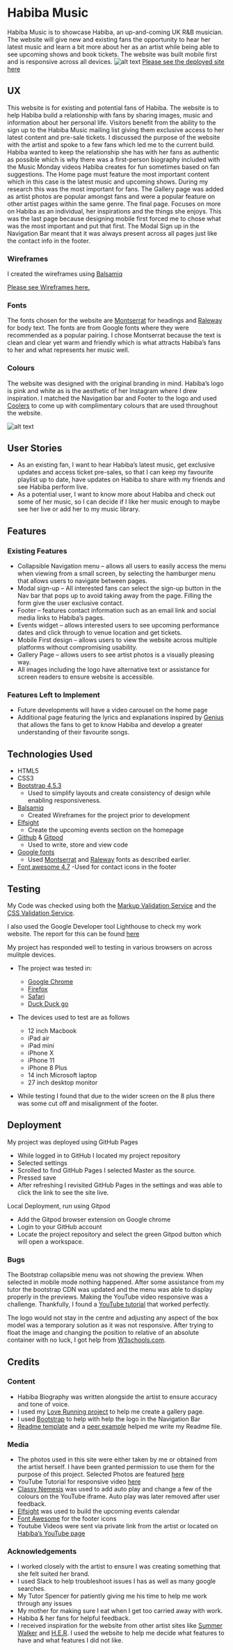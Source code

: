 # Habiba Music
Habiba Music is to showcase Habiba, an up-and-coming UK R&B musician. The website will give new and existing fans the opportunity to hear her latest music and learn a bit more about her as an artist while being able to see upcoming shows and book tickets. The website was built mobile first and is responsive across all devices.
![alt text](assets/images/multi-device-Mock-up.png "Multi device mock up")
[Please see the deployed site here](https://marijoke.github.io/Milestone-project-Habiba/)
## UX
 This website is for existing and potential fans of Habiba. The website is to help Habiba build a relationship with fans by sharing images, music and information about her personal life. Visitors benefit from the ability to the sign up to the Habiba Music mailing list giving them exclusive access to her latest content and pre-sale tickets. 
I discussed the purpose of the website with the artist and spoke to a few fans which led me to the current build. Habiba wanted to keep the relationship she has with her fans as authentic as possible which is why there was a first-person biography included with the Music Monday videos Habiba creates for fun sometimes based on fan suggestions. 
The Home page must feature the most important content which in this case is the latest music and upcoming shows. During my research this was the most important for fans. The Gallery page was added as artist photos are popular amongst fans and were a popular feature on other artist pages within the same genre. The final page. Focuses on more on Habiba as an individual, her inspirations and the things she enjoys. This was the last page because designing mobile first forced me to chose what was the most important and put that first. The Modal Sign up in the Navigation Bar meant that it was always present across all pages just like the contact info in the footer. 
### Wireframes
I created the wireframes using [Balsamiq](https://balsamiq.com/)

[Please see Wireframes here.](https://photos.app.goo.gl/5LkurJPf9nQBc8Ts9)
### Fonts 
The fonts chosen for the website are [Montserrat](https://fonts.google.com/specimen/Montserrat?query=mont) for headings and [Raleway](https://fonts.google.com/specimen/Raleway?query=ralewa) for body text. The fonts are from Google fonts where they were recommended as a popular pairing. I chose Montserrat because the text is clean and clear yet warm and friendly which is what attracts Habiba’s fans to her and what represents her music well.
### Colours
The website was designed with the original branding in mind. Habiba’s logo is pink and white as is the aesthetic of her Instagram where I drew inspiration. I matched the Navigation bar and Footer to the logo and used [Coolers](https://coolors.co/) to come up with complimentary colours that are used throughout the website. 


![alt text](assets/images/Habiba-music-colourpalette.png "Colours")
## User Stories 
- As an existing fan, I want to hear Habiba’s latest music, get exclusive updates and access ticket pre-sales, so that I can keep my favourite playlist up to date, have updates on Habiba to share with my friends and see Habiba perform live.
- As a potential user, I want to know more about Habiba and check out some of her music, so I can decide if I like her music enough to maybe see her live or add her to my music library.

## Features
### Existing Features
- Collapsible Navigation menu – allows all users to easily access the menu when viewing from a small screen, by selecting the hamburger menu that allows users to navigate between pages.
- Modal sign-up – All interested fans can select the sign-up button in the Nav bar that pops up to avoid taking away from the page. Filling the form give the user exclusive contact.
- Footer – features contact information such as an email link and social media links to Habiba’s pages. 
- Events widget – allows interested users to see upcoming performance dates and click through to venue location and get tickets. 
- Mobile First design – allows users to view the website across multiple platforms without compromising usability.
- Gallery Page – allows users to see artist photos is a visually pleasing way.
- All images including the logo have alternative text or assistance for screen readers to ensure website is accessible. 
### Features Left to Implement
-	Future developments will have a video carousel on the home page
-	 Additional page featuring the lyrics and explanations inspired by [Genius](https://genius.com/) that allows the fans to get to know Habiba and develop a greater understanding of their favourite songs. 
## Technologies Used
- HTML5 
- CSS3
- [Bootstrap 4.5.3](https://getbootstrap.com/)
    - Used to simplify layouts and create consistency of design while enabling responsiveness. 
- [Balsamiq](https://balsamiq.com/)
    - Created Wireframes for the project prior to development
- [Elfsight](https://apps.elfsight.com/)
    - Create the upcoming events section on the homepage 
- [Github](https://github.com/) & [Gitpod](https://www.gitpod.io/)
    - Used to write, store and view code
- [Google fonts](https://fonts.google.com/)
    - Used [Montserrat](https://fonts.google.com/specimen/Montserrat?query=mont) and [Raleway](https://fonts.google.com/specimen/Raleway?query=ralewa) fonts as described earlier. 
- [Font awesome 4.7](https://fontawesome.com/icons?d=gallery)
    -Used for contact icons in the footer

## Testing
My Code was checked using both the [Markup Validation Service](https://validator.w3.org/#validate_by_input) and the [CSS Validation Service](https://jigsaw.w3.org/css-validator/). 

I also used the Google Developer tool Lighthouse to check my work website. The report for this can be found [here](https://photos.app.goo.gl/ndL6XfmxqCGEBXij9)

My project has responded well to testing in various browsers on across mulitple devices. 
- The project was tested in:
    - [Google Chrome](https://www.google.com/intl/en_uk/chrome/)
    - [Firefox](https://www.mozilla.org/en-GB/firefox/)
    - [Safari](https://www.apple.com/uk/safari/)
    - [Duck Duck go](https://duckduckgo.com/)

- The devices used to test are as follows
    - 12 inch Macbook
    - iPad air
    - iPad mini 
    - iPhone X 
    - iPhone 11
    - iPhone 8 Plus
    - 14 inch Microsoft laptop
    - 27 inch desktop monitor

- While testing I found that due to the wider screen on the 8 plus there was some cut off and misalignment of the footer. 

## Deployment

My project was deployed using GitHub Pages
-	While logged in to GitHub I located my project repository 
-	Selected settings
-	Scrolled to find GitHub Pages I selected Master as the source. 
-	Pressed save
-	After refreshing I revisited GitHub Pages in the settings and was able to click the link to see the site live. 

Local Deployment, run using Gitpod
-	Add the Gitpod browser extension on Google chrome
-	Login to your GitHub account
-	Locate the project repository and select the green Gitpod button which will open a workspace. 

### Bugs
The Bootstrap collapsible menu was not showing the preview. When selected in mobile mode nothing happened. After some assistance from my tutor the bootstrap CDN was updated and the menu was able to display properly in the previews.
Making the YouTube video responsive was a challenge. Thankfully, I found a [YouTube tutorial](https://www.youtube.com/watch?v=9YffrCViTVk&feature=emb_logo) that worked perfectly. 

The logo would not stay in the centre and adjusting any aspect of the box model was a temporary solution as it was not responsive. After trying to float the image and changing the position to relative of an absolute container with no luck, I got help from [W3schools.com](https://www.w3schools.com/howto/howto_css_image_center.asp).
## Credits
### Content 
-	Habiba Biography was written alongside the artist to ensure accuracy and tone of voice. 
- I used my [Love Running project](https://repl.it/@Marijoke/Love-Running#gallery.html) to help me create a gallery page.
- I used [Bootstrap](https://stackoverflow.com/questions/18474564/bootstrap-3-navbar-with-logo) to help with help the logo in the Navigation Bar
- [Readme template](https://github.com/Code-Institute-Solutions/readme-template/blob/master/README.md#existing-features) and a [peer example](https://github.com/adowlin/project-1-dungeons-dragons/blob/master/README.md) helped me write my Readme file.

### Media
- The photos used in this site were either taken by me or obtained from the artist herself. I have been granted permission to use them for the purpose of this project. Selected Photos are featured [here](https://photos.app.goo.gl/xAYMJZRdzJdymJRs7)
- YouTube Tutorial for responsive video [here](https://www.youtube.com/watch?v=9YffrCViTVk&feature=emb_logo)
- [Classy Nemesis](https://www.classynemesis.com/projects/ytembed/) was used to add auto play and change a few of the colours on the YouTube iframe. Auto play was later removed after user feedback.
- [Elfsight](https://apps.elfsight.com/panel/applications/) was used to build the upcoming events calendar
- [Font Awesome](https://fontawesome.com/icons?d=gallery) for the footer icons 
- Youtube Videos were sent via private link from the artist or located on [Habiba’s YouTube page](https://www.youtube.com/c/HabibaAdamu/videos)
### Acknowledgements
- I worked closely with the artist to ensure I was creating something that she felt suited her brand.
- I used Slack to help troubleshoot issues I has as well as many google searches. 
- My Tutor Spencer for patiently giving me his time to help me work through any issues
- My mother for making sure I eat when I get too carried away with work.
- Habiba & her fans for helpful feedback.
- I received inspiration for the website from other artist sites like [Summer Walker](https://www.summerwalkermusic.com/) and [H.E.R](https://www.her-official.com/home/). 
I used the website to help me decide what features to have and what features I did not like.
